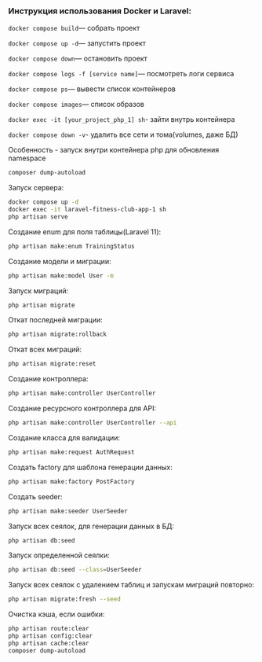 ### Инструкция использования Docker и Laravel:
``` docker compose build ```— собрать проект

``` docker compose up -d ```— запустить проект

``` docker compose down ```— остановить проект

``` docker compose logs -f [service name] ```— посмотреть логи сервиса

``` docker compose ps ```— вывести список контейнеров

``` docker compose images ```— список образов

``` docker exec -it [your_project_php_1] sh ```- зайти внутрь контейнера

``` docker compose down -v ```- удалить все сети и тома(volumes, даже БД)

Особенность - запуск внутри контейнера php для обновления namespace
```sh
composer dump-autoload
```

Запуск сервера:
```sh
docker compose up -d
docker exec -it laravel-fitness-club-app-1 sh
php artisan serve
```

Создание enum для поля таблицы(Laravel 11):
```sh
php artisan make:enum TrainingStatus
```

Создание модели и миграции:
```sh
php artisan make:model User -m
```

Запуск миграций:
```sh
php artisan migrate
```

Откат последней миграции:
```sh
php artisan migrate:rollback
```

Откат всех миграций:
```sh
php artisan migrate:reset
```

Создание контроллера:
```sh
php artisan make:controller UserController
```

Создание ресурсного контроллера для API:
```sh
php artisan make:controller UserController --api
```

Создание класса для валидации:
```sh
php artisan make:request AuthRequest
```

Создать factory для шаблона генерации данных:
```sh
php artisan make:factory PostFactory
```

Создать seeder:
```sh
php artisan make:seeder UserSeeder
```

Запуск всех сеялок, для генерации данных в БД:
```sh
php artisan db:seed
```

Запуск определенной сеялки:
```sh
php artisan db:seed --class=UserSeeder
```

Запуск всех сеялок с удалением таблиц и запускам миграций повторно:
```sh
php artisan migrate:fresh --seed
```

Очистка кэша, если ошибки:
```sh
php artisan route:clear
php artisan config:clear
php artisan cache:clear
composer dump-autoload
```
